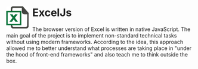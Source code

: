 # ExcelJs <img align="left" alt="Excel Js" src="https://raw.githubusercontent.com/Elzier/ExcelJS/c84ffd99ee7642de3cc0f30a7967a82975e21170/src/assets/img/excelIcon.svg" style="padding-right:10px;" />


<p>The browser version of Excel is written in native JavaScript. The main goal of the project is to implement non-standard
technical tasks without using modern frameworks. According to the idea, this approach allowed me to better understand
what processes are taking place in "under the hood of front-end frameworks" and also teach me to think outside the box.</p>

